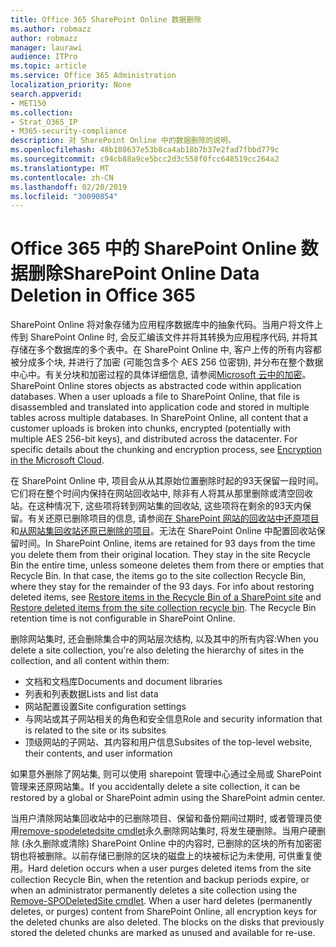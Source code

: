 ```yaml
---
title: Office 365 SharePoint Online 数据删除
ms.author: robmazz
author: robmazz
manager: laurawi
audience: ITPro
ms.topic: article
ms.service: Office 365 Administration
localization_priority: None
search.appverid:
- MET150
ms.collection:
- Strat_O365_IP
- M365-security-compliance
description: 对 SharePoint Online 中的数据删除的说明。
ms.openlocfilehash: 48b108637e53b8ca4ab18b7b37e2fad7fbbd779c
ms.sourcegitcommit: c94cb88a9ce5bcc2d3c558f0fcc648519cc264a2
ms.translationtype: MT
ms.contentlocale: zh-CN
ms.lasthandoff: 02/20/2019
ms.locfileid: "30090854"
---
```

# <a name="sharepoint-online-data-deletion-in-office-365"></a><span data-ttu-id="77b07-103">Office 365 中的 SharePoint Online 数据删除</span><span class="sxs-lookup"><span data-stu-id="77b07-103">SharePoint Online Data Deletion in Office 365</span></span>

<span data-ttu-id="77b07-p101">SharePoint Online 将对象存储为应用程序数据库中的抽象代码。当用户将文件上传到 SharePoint Online 时, 会反汇编该文件并将其转换为应用程序代码, 并将其存储在多个数据库的多个表中。在 SharePoint Online 中, 客户上传的所有内容都被分成多个块, 并进行了加密 (可能包含多个 AES 256 位密钥), 并分布在整个数据中心中。有关分块和加密过程的具体详细信息, 请参阅[Microsoft 云中的加密](office-365-encryption-in-the-microsoft-cloud-overview.md)。</span><span class="sxs-lookup"><span data-stu-id="77b07-p101">SharePoint Online stores objects as abstracted code within application databases. When a user uploads a file to SharePoint Online, that file is disassembled and translated into application code and stored in multiple tables across multiple databases. In SharePoint Online, all content that a customer uploads is broken into chunks, encrypted (potentially with multiple AES 256-bit keys), and distributed across the datacenter. For specific details about the chunking and encryption process, see [Encryption in the Microsoft Cloud](office-365-encryption-in-the-microsoft-cloud-overview.md).</span></span> 

<span data-ttu-id="77b07-p102">在 SharePoint Online 中, 项目会从从其原始位置删除时起的93天保留一段时间。它们将在整个时间内保持在网站回收站中, 除非有人将其从那里删除或清空回收站。在这种情况下, 这些项将转到网站集的回收站, 这些项将在剩余的93天内保留。有关还原已删除项目的信息, 请参阅[在 SharePoint 网站的回收站中还原项目](https://support.office.com/en-us/article/6df466b6-55f2-4898-8d6e-c0dff851a0be#ID0EAADAAA=Online
)和[从网站集回收站还原已删除的项目](https://support.office.com/article/5fa924ee-16d7-487b-9a0a-021b9062d14b)。无法在 SharePoint Online 中配置回收站保留时间。</span><span class="sxs-lookup"><span data-stu-id="77b07-p102">In SharePoint Online, items are retained for 93 days from the time you delete them from their original location. They stay in the site Recycle Bin the entire time, unless someone deletes them from there or empties that Recycle Bin. In that case, the items go to the site collection Recycle Bin, where they stay for the remainder of the 93 days. For info about restoring deleted items, see [Restore items in the Recycle Bin of a SharePoint site](https://support.office.com/en-us/article/6df466b6-55f2-4898-8d6e-c0dff851a0be#ID0EAADAAA=Online
) and [Restore deleted items from the site collection recycle bin](https://support.office.com/article/5fa924ee-16d7-487b-9a0a-021b9062d14b). The Recycle Bin retention time is not configurable in SharePoint Online.</span></span>

<span data-ttu-id="77b07-113">删除网站集时, 还会删除集合中的网站层次结构, 以及其中的所有内容:</span><span class="sxs-lookup"><span data-stu-id="77b07-113">When you delete a site collection, you're also deleting the hierarchy of sites in the collection, and all content within them:</span></span>
- <span data-ttu-id="77b07-114">文档和文档库</span><span class="sxs-lookup"><span data-stu-id="77b07-114">Documents and document libraries</span></span>
- <span data-ttu-id="77b07-115">列表和列表数据</span><span class="sxs-lookup"><span data-stu-id="77b07-115">Lists and list data</span></span>
- <span data-ttu-id="77b07-116">网站配置设置</span><span class="sxs-lookup"><span data-stu-id="77b07-116">Site configuration settings</span></span>
- <span data-ttu-id="77b07-117">与网站或其子网站相关的角色和安全信息</span><span class="sxs-lookup"><span data-stu-id="77b07-117">Role and security information that is related to the site or its subsites</span></span>
- <span data-ttu-id="77b07-118">顶级网站的子网站、其内容和用户信息</span><span class="sxs-lookup"><span data-stu-id="77b07-118">Subsites of the top-level website, their contents, and user information</span></span>

<span data-ttu-id="77b07-119">如果意外删除了网站集, 则可以使用 sharepoint 管理中心通过全局或 SharePoint 管理来还原网站集。</span><span class="sxs-lookup"><span data-stu-id="77b07-119">If you accidentally delete a site collection, it can be restored by a global or SharePoint admin using the SharePoint admin center.</span></span> 

<span data-ttu-id="77b07-p103">当用户清除网站集回收站中的已删除项目、保留和备份期间过期时, 或者管理员使用[remove-spodeletedsite cmdlet](/powershell/module/sharepoint-online/Remove-SPODeletedSite?view=sharepoint-ps)永久删除网站集时, 将发生硬删除。当用户硬删除 (永久删除或清除) SharePoint Online 中的内容时, 已删除的区块的所有加密密钥也将被删除。以前存储已删除的区块的磁盘上的块被标记为未使用, 可供重复使用。</span><span class="sxs-lookup"><span data-stu-id="77b07-p103">Hard deletion occurs when a user purges deleted items from the site collection Recycle Bin, when the retention and backup periods expire, or when an administrator permanently deletes a site collection using the [Remove-SPODeletedSite cmdlet](/powershell/module/sharepoint-online/Remove-SPODeletedSite?view=sharepoint-ps). When a user hard deletes (permanently deletes, or purges) content from SharePoint Online, all encryption keys for the deleted chunks are also deleted. The blocks on the disks that previously stored the deleted chunks are marked as unused and available for re-use.</span></span>
